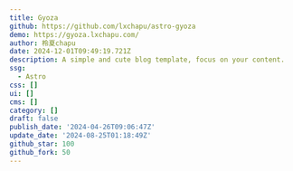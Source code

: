 ```yaml
---
title: Gyoza
github: https://github.com/lxchapu/astro-gyoza
demo: https://gyoza.lxchapu.com/
author: 柃夏chapu
date: 2024-12-01T09:49:19.721Z
description: A simple and cute blog template, focus on your content.
ssg:
  - Astro
css: []
ui: []
cms: []
category: []
draft: false
publish_date: '2024-04-26T09:06:47Z'
update_date: '2024-08-25T01:18:49Z'
github_star: 100
github_fork: 50
---
```


